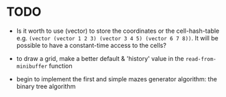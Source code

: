# TODO

* Is it worth to use (vector) to store the coordinates or the cell-hash-table
  e.g. `(vector (vector 1 2 3) (vector 3 4 5) (vector 6 7 8))`. It will be
  possible to have a constant-time access to the cells?

* to draw a grid, make a better default & 'history' value in the
  `read-from-minibuffer` function

* begin to implement the first and simple mazes generator algorithm: the binary
  tree algorithm
